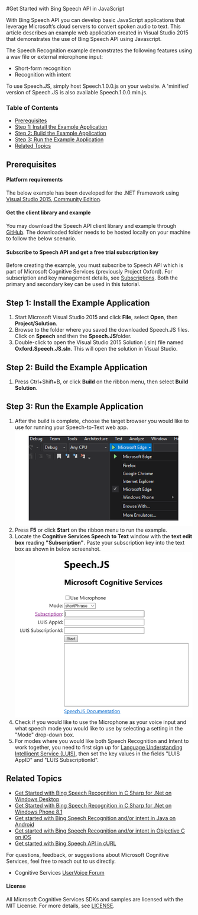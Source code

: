 <!--
NavPath: Bing Speech API/Speech Recognition/REST API
LinkLabel: Get started in JavaScript
Url: Speech-api/documentation/GetStarted/GetStartedJS
Weight: 80
-->

#Get Started with Bing Speech API in JavaScript

With Bing Speech API you can develop basic JavaScript applications that leverage Microsoft’s cloud servers to convert spoken audio to text. This article describes an example web application created in Visual Studio 2015 that demonstrates the use of Bing Speech API using Javascript.

The Speech Recognition example demonstrates the following features using a wav file or external microphone input:
 * Short-form recognition
 * Recognition with intent

To use Speech.JS, simply host Speech.1.0.0.js on your website. A 'minified' version of Speech.JS is also available Speech.1.0.0.min.js.

### Table of Contents
*	[Prerequisites](#Prerequisites)
*	[Step 1: Install the Example Application](#Step1)
*	[Step 2: Build the Example Application](#Step2)
*	[Step 3: Run the Example Application](#Step3)
*	[Related Topics](#Related)

<a name="Prerequisites"> </a>
## Prerequisites

#### Platform requirements
The below example has been developed for the .NET Framework using [Visual Studio 2015, Community Edition](https://www.visualstudio.com/products/visual-studio-community-vs).

#### Get the client library and example
You may download the Speech API client library and example through  [GitHub](https://github.com/Microsoft/Cognitive-Speech-STT-JavaScript). The downloaded folder needs to be hosted locally on your machine to follow the below scenario.

#### Subscribe to Speech API and get a free trial subscription key
Before creating the example, you must subscribe to Speech API which is part of Microsoft Cognitive Services (previously Project Oxford). For subscription and key management details, see [Subscriptions](https://www.microsoft.com/cognitive-services/en-us/sign-up). Both the primary and secondary key can be used in this tutorial.

<a name="Step1"> </a>
## Step 1: Install the Example Application</a>
1.	Start Microsoft Visual Studio 2015 and click **File**, select **Open**, then **Project/Solution**.
2.	Browse to the folder where you saved the downloaded Speech.JS files. Click on **Speech** and then the **Speech.JS**folder.
3.	Double-click to open the Visual Studio 2015 Solution (.sln) file named **Oxford.Speech.JS.sln**. This will open the solution in Visual Studio.

<a name="Step2"> </a>
## Step 2: Build the Example Application
1.	Press Ctrl+Shift+B, or click **Build** on the ribbon menu, then select **Build Solution**.

<a name="Step3"> </a>
## Step 3: Run the Example Application
1.	After the build is complete, choose the target browser you would like to use for running your Speech-to-Text web app.
![Speech choose emulator](../Images/SelectEmulator.png)
2.	Press **F5** or click **Start** on the ribbon menu to run the example.
3.	Locate the **Cognitive Services Speech to Text** window with the **text edit box** reading **"Subscription"**. Paste your subscription key into the text box as shown in below screenshot.
![Speech Recognition paste in subscription key](../Images/ExampleRunning.PNG)
4. Check if you would like to use the Microphone as your voice input and what speech mode you would like to use by selecting a setting in the "Mode" drop-down box.
5. For modes where you would like both Speech Recognition and Intent to work together, you need to first sign up for [Language Understanding Intelligent Service (LUIS)](https://www.luis.ai/), then set the key values in the fields "LUIS AppID" and "LUIS SubscriptionId".

<a name="Related"> </a>
## Related Topics 
* [Get Started with Bing Speech Recognition in C Sharp for .Net on Windows Desktop](GetStartedCSharpDesktop.md)
* [Get Started with Bing Speech Recognition in C Sharp for .Net on Windows Phone 8.1](GetStartedCSharpWinPhone.md)
* [Get started with Bing Speech Recognition and/or intent in Java on Android](GetStartedJavaAndroid.md)
* [Get started with Bing Speech Recognition and/or intent in Objective C on iOS](Get-Started-ObjectiveC-iOS.md)
* [Get started with Bing Speech API in cURL](GetStarted-cURL.md)

For questions, feedback, or suggestions about Microsoft Cognitive Services, feel free to reach out to us directly.

* Cognitive Services [UserVoice Forum](https://cognitive.uservoice.com/)

#### License

All Microsoft Cognitive Services SDKs and samples are licensed with the MIT License. For more details, see [LICENSE](https://github.com/Microsoft/Cognitive-Speech-STT-JavaScript/blob/master/LICENSE.md).


